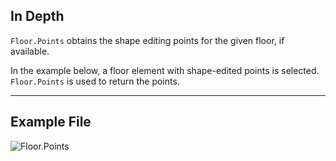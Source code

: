 ## In Depth
`Floor.Points` obtains the shape editing points for the given floor, if available. 

In the example below, a floor element with shape-edited points is selected. `Floor.Points` is used to return the points.
___
## Example File

![Floor.Points](./Revit.Elements.Floor.Points_img.jpg)